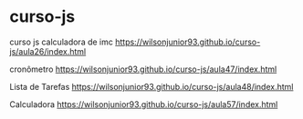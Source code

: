 # curso-js
curso js
calculadora de imc
https://wilsonjunior93.github.io/curso-js/aula26/index.html

cronômetro
https://wilsonjunior93.github.io/curso-js/aula47/index.html

Lista de Tarefas
https://wilsonjunior93.github.io/curso-js/aula48/index.html

Calculadora
https://wilsonjunior93.github.io/curso-js/aula57/index.html
